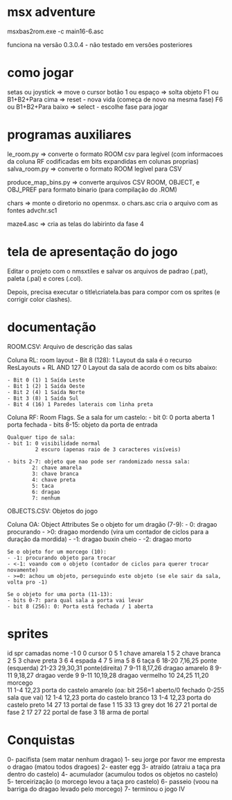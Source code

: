 # msx adventure


msxbas2rom.exe -c main16-6.asc

funciona na versão 0.3.0.4 - não testado em versões posteriores

# como jogar

setas ou joystick => move o cursor
botão 1 ou espaço => solta objeto
F1 ou B1+B2+Para cima => reset - nova vida (começa de novo na mesma fase)
F6 ou B1+B2+Para baixo  => select - escolhe fase para jogar

# programas auxiliares

le_room.py => converte o formato ROOM csv para legível (com informacoes da coluna RF codificadas em bits expandidas em colunas proprias)
salva_room.py => converte o formato ROOM legível para CSV

produce_map_bins.py => converte arquivos CSV ROOM, OBJECT, e OBJ_PREF para formato binario (para compilação do .ROM)

chars => monte o diretorio no openmsx. o chars.asc cria o arquivo com as fontes advchr.sc1

maze4.asc => cria as telas do labirinto da fase 4

# tela de apresentação do jogo

Editar o projeto com o nmsxtiles e salvar os arquivos de padrao (.pat), paleta (.pal) e cores (.col).

Depois, precisa executar o title\criatela.bas para compor com os sprites (e corrigir color clashes).

# documentação

ROOM.CSV: Arquivo de descrição das salas

Coluna RL: room layout
	- Bit 8 (128): 1 Layout da sala é o recurso ResLayouts + RL AND 127
	               0 Layout da sala de acordo com os bits abaixo:
				   
	- Bit 0 (1) 1 Saída Leste
	- Bit 1 (2) 1 Saída Oeste
	- Bit 2 (4) 1 Saída Norte
	- Bit 3 (8) 1 Saída Sul
	- Bit 4 (16) 1 Paredes laterais com linha preta
				 

Coluna RF: Room Flags. 
	Se a sala for um castelo:
	- bit 0: 0 porta aberta
	         1 porta fechada
	- bits 8-15: objeto da porta de entrada
	
	Qualquer tipo de sala:
	- bit 1: 0 visibilidade normal
			 2 escuro (apenas raio de 3 caracteres visíveis)
			 
	- bits 2-7: objeto que nao pode ser randomizado nessa sala:
			2: chave amarela
			3: chave branca
			4: chave preta
			5: taca
			6: dragao
			7: nenhum
			 
	
	
OBJECTS.CSV: Objetos do jogo

Coluna OA: Object Attributes
	Se o objeto for um dragão (7-9):
	- 0: dragao procurando
	- >0: dragao mordendo (vira um contador de ciclos para a duração da mordida)
	- -1: dragao buxin cheio
	- -2: dragao morto
	
	Se o objeto for um morcego (10):
	- -1: procurando objeto para trocar
	- <-1: voando com o objeto (contador de ciclos para querer trocar novamente)
	- >=0: achou um objeto, perseguindo este objeto (se ele sair da sala, volta pro -1)
	
	Se o objeto for uma porta (11-13):
	- bits 0-7: para qual sala a porta vai levar
	- bit 8 (256): 0: Porta está fechada / 1 aberta
	
# sprites
id	spr	camadas	nome
-1	0	0	cursor
0	5	1	chave amarela
1	5	2	chave branca
2 	5	3	chave preta
3 	6	4	espada
4 	7	5	ima
5 	8	6	taça
6	18-20	7,16,25	ponte (esquerda)
	21-23	29,30,31	ponte(direita)
7	9-11	8,17,26	dragao amarelo
8	9-11	9,18,27	dragao verde
9 	9-11	10,19,28	dragao vermelho 
10	24,25	11,20	morcego  
11	1-4		12,23	porta do castelo amarelo (oa: bit 256=1 aberto/0 fechado 0-255 sala que vai)
12	1-4		12,23	porta do castelo branco 
13	1-4		12,23	porta do castelo preto 
14	27	13	portal de fase 1
15 33	13	grey dot
16 27	21	portal de fase 2
17 27	22	portal de fase 3
18 		arma de portal

# Conquistas

 0- pacifista (sem matar nenhum dragao)
 1- seu jorge por favor me empresta o dragao (matou todos dragoes)
 2- easter egg
 3- atraído (atraiu a taça pra dentro do castelo)
 4- acumulador (acumulou todos os objetos no castelo)
 5- terceirização (o morcego levou a taça pro castelo)
 6- passeio (voou na barriga do dragao levado pelo morcego)
 7- terminou o jogo IV
